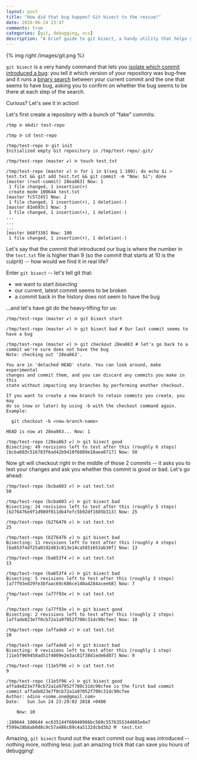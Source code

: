 ```yaml
---
layout: post
title: "How did that bug happen? Git bisect to the rescue!"
date: 2018-06-24 23:47
comments: true
categories: [git, debugging, vcs]
description: "A brief guide to git bisect, a handy utility that helps you which commits introduced a bug in your software."
---
```


{% img right /images/git.png %}

`git bisect` is a very handy command that lets you [isolate which commit introduced a bug](https://git-scm.com/docs/git-bisect):
you tell it which version of your repository was bug-free and it runs a [binary search](https://en.wikipedia.org/wiki/Binary_search_algorithm)
between your current commit and the one that seems to have bug, asking you to
confirm on whether the bug seems to be there at each step of the search.

Curious? Let's see it in action!

<!-- more -->

Let's first create a repository with a bunch of "fake" commits:

```
/tmp ᐅ mkdir test-repo

/tmp ᐅ cd test-repo

/tmp/test-repo ᐅ git init
Initialized empty Git repository in /tmp/test-repo/.git/

/tmp/test-repo (master ✔) ᐅ touch test.txt

/tmp/test-repo (master ✔) ᐅ for i in $(seq 1 100); do echo $i > test.txt && git add test.txt && git commit -m "Now: $i"; done
[master (root-commit) 28ea863] Now: 1
 1 file changed, 1 insertion(+)
 create mode 100644 test.txt
[master fc57245] Now: 2
 1 file changed, 1 insertion(+), 1 deletion(-)
[master 81e693c] Now: 3
 1 file changed, 1 insertion(+), 1 deletion(-)
...
...
...
[master b68f338] Now: 100
 1 file changed, 1 insertion(+), 1 deletion(-)
```

Let's say that the commit that introduced our bug is where the number in the `test.txt`
file is higher than 9 (so the commit that starts at 10 is the culprit) -- how would we find it in real life?

Enter `git bisect` -- let's tell git that:

* we want to start *bisecting*
* our current, latest commit seems to be broken
* a commit back in the history does not seem to have the bug

...and let's have git do the heavy-lifting for us:

```
/tmp/test-repo (master ✔) ᐅ git bisect start

/tmp/test-repo (master ✔) ᐅ git bisect bad # Our last commit seems to have a bug

/tmp/test-repo (master ✔) ᐅ git checkout 28ea863 # let's go back to a commit we're sure does not have the bug
Note: checking out '28ea863'.

You are in 'detached HEAD' state. You can look around, make experimental
changes and commit them, and you can discard any commits you make in this
state without impacting any branches by performing another checkout.

If you want to create a new branch to retain commits you create, you may
do so (now or later) by using -b with the checkout command again. Example:

  git checkout -b <new-branch-name>

HEAD is now at 28ea863... Now: 1

/tmp/test-repo (28ea863 ✔) ᐅ git bisect good
Bisecting: 49 revisions left to test after this (roughly 6 steps)
[bcba603c516783f6ad42b9410f6889e10aea0717] Now: 50
```

Now git will checkout right in the middle of those 2 commits -- it asks you to
test your changes and ask you whether this commit is good or bad. Let's go ahead:


```
/tmp/test-repo (bcba603 ✔) ᐅ cat test.txt
50

/tmp/test-repo (bcba603 ✔) ᐅ git bisect bad
Bisecting: 24 revisions left to test after this (roughly 5 steps)
[b276476e9f1d989f011db4fefc5b92df1685b313] Now: 25

/tmp/test-repo (b276476 ✔) ᐅ cat test.txt
25

/tmp/test-repo (b276476 ✔) ᐅ git bisect bad
Bisecting: 11 revisions left to test after this (roughly 4 steps)
[ba653f4df25a0192d83c813e14ca5851653ab30f] Now: 13

/tmp/test-repo (ba653f4 ✔) ᐅ cat test.txt  
13

/tmp/test-repo (ba653f4 ✔) ᐅ git bisect bad
Bisecting: 5 revisions left to test after this (roughly 3 steps)
[a77f93ed29fe3bfaac69c686ce140a4284acee68] Now: 7

/tmp/test-repo (a77f93e ✔) ᐅ cat test.txt  
7

/tmp/test-repo (a77f93e ✔) ᐅ git bisect good
Bisecting: 2 revisions left to test after this (roughly 2 steps)
[affade823e7f0cb72a1a97052f700c31dc90cfee] Now: 10

/tmp/test-repo (affade8 ✔) ᐅ cat test.txt   
10

/tmp/test-repo (affade8 ✔) ᐅ git bisect bad
Bisecting: 0 revisions left to test after this (roughly 1 step)
[11e5f969458ad51f4009e2e3ac81f38d1ede6d07] Now: 9

/tmp/test-repo (11e5f96 ✔) ᐅ cat test.txt  
9

/tmp/test-repo (11e5f96 ✔) ᐅ git bisect good
affade823e7f0cb72a1a97052f700c31dc90cfee is the first bad commit
commit affade823e7f0cb72a1a97052f700c31dc90cfee
Author: odino <some.one@gmail.com>
Date:   Sun Jun 24 23:29:02 2018 +0400

    Now: 10

:100644 100644 ec635144f60048986bc560c5576355344005e6e7 f599e28b8ab0d8c9c57a486c89c4a5132dcbd3b2 M	test.txt
```

Amazing, `git bisect` found out the exact commit our bug was introduced -- nothing more,
nothing less: just an amazing trick that can save you hours of debugging!
